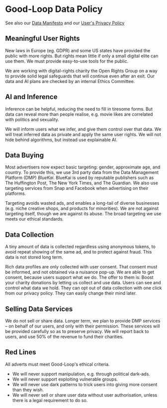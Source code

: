 
# Good-Loop Data Policy

See also our [Data Manifesto](https://drive.google.com/open?id=17bh-h0kxG1Lmfzou7g5U9oCvBSrgbGDc)
and our [User's Privacy Policy](privacy-policy.md)

## Meaningful User Rights

New laws in Europe (eg. GDPR) and some US states have provided the public with more rights. But rights mean little if only a small digital elite can use them. We must provide easy-to-use tools for the public.

We are working with digital-rights charity the Open Rights Group on a way to provide solid legal safeguards that will continue even after an exit. Our data and AI plans are checked by an internal Ethics Committee.

## AI and Inference

Inference can be helpful, reducing the need to fill in tiresome forms. But data can reveal more than people realise, e.g. movie likes are correlated with politics and sexuality.

We will inform users what we infer, and give them control over that data. We will treat inferred data as private and apply the same user rights. We will not hide behind algorithms, but instead use explainable AI.

## Data Buying

Most advertisers now expect basic targeting: gender, approximate age, and country. To provide this, we use 3rd party data from the Data Management Platform (DMP) *BlueKai*. BlueKai is used by reputable publishers such as The Huffington Post, The New York Times, and The Guardian. We also use targeting services from Snap and Facebook when advertising on their platforms.

Targeting avoids wasted ads, and enables a long-tail of diverse businesses (e.g. niche creative shops, and products for minorities). We are not against targeting itself, though we are against its abuse. The broad targeting we use meets our ethical standards.

## Data Collection

A tiny amount of data is collected regardless using anonymous tokens, to avoid repeat showing of the same ad, and to protect against fraud. This data is not stored long term.

Rich data profiles are only collected with user consent. That consent must be informed, and not obtained via a nuisance pop-up. We are able to get consent, because users support what we do. The offer to them is: Boost your charity donations by letting us collect and use data.
Users can see and control what data we hold. They can opt out of data collection with one click from our privacy policy. They can easily change their mind later.

## Selling Data Services

We do not sell or share data. Longer term, we plan to provide DMP services – on behalf of our users, and only with their permission. These services will be provided carefully so as to preserve privacy. We will report back to users, and use 50% of the revenue to fund their charities.

## Red Lines

All adverts must meet Good-Loop's ethical criteria.

 - We will never support manipulation, e.g. through political dark-ads.
 - We will never support exploiting vulnerable groups.
 - We will never use dark patterns to trick users into giving more consent than they wish.
 - We will never sell or share user data without user authorisation, unless there is a legal requirement to do so.













